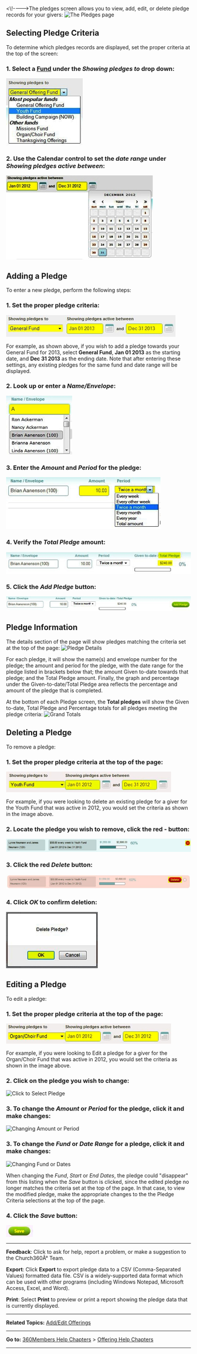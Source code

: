 \<\\!----\>The pledges screen allows you to view, add, edit, or delete
pledge records for your givers: ![The Pledges
page](Offering_Pledges_01.JPG "The Pledges page")

Selecting Pledge Criteria
----------------------------------------------------------------------------------------------------------------

To determine which pledges records are displayed, set the proper
criteria at the top of the screen:

### 1. Select a [Fund](offerings:%20Funds) under the *Showing pledges to* drop down:

![Fund Selection](Offering_Pledges_02.JPG "Fund Selection")

### 2. Use the Calendar control to set the *date range* under *Showing pledges active between*:

![Date Range](Offering_Pledges_03.JPG "Date Range")

Adding a Pledge
--------------------------------------------------------------------------------------------

To enter a new pledge, perform the following steps:

### 1. Set the proper pledge criteria:

![Pledge Criteria](Offering_Pledges_04.JPG "Pledge Criteria")

For example, as shown above, if you wish to add a pledge towards your
General Fund for 2013, select **General Fund**, **Jan 01 2013** as the
starting date, and **Dec 31 2013** as the ending date. Note that after
entering these settings, any existing pledges for the same fund and date
range will be displayed.

### 2. Look up or enter a *Name/Envelope*:

![Name/Envelope](Offering_Pledges_05.JPG "Name/Envelope")

### 3. Enter the *Amount* and *Period* for the pledge:

![Amount/Period](Offering_Pledges_06.JPG "Amount/Period")

### 4. Verify the *Total Pledge* amount:

![Total Pledge](Offering_Pledges_07.JPG "Total Pledge")

### 5. Click the *Add Pledge* button:

![Add Pledge](Offering_Pledges_08.JPG "Add Pledge")

Pledge Information
--------------------------------------------------------------------------------------------------

The details section of the page will show pledges matching the criteria
set at the top of the page: ![Pledge
Details](Offering_Pledges_09.JPG "Pledge Details")

For each pledge, it will show the name(s) and envelope number for the
pledge; the amount and period for the pledge, with the date range for
the pledge listed in brackets below that; the amount Given to-date
towards that pledge; and the Total Pledge amount. Finally, the graph and
percentage under the Given-to-date/Total Pledge area reflects the
percentage and amount of the pledge that is completed.

At the bottom of each Pledge screen, the **Total pledges** will show the
Given to-date, Total Pledge and Percentage totals for all pledges
meeting the pledge criteria: ![Grand
Totals](Offering_Pledges_10.JPG "Grand Totals")

Deleting a Pledge
------------------------------------------------------------------------------------------------

To remove a pledge:

### 1. Set the proper pledge criteria at the top of the page:

![Pledge Criteria](Offering_Pledges_11.JPG "Pledge Criteria")

For example, if you were looking to delete an existing pledge for a
giver for the Youth Fund that was active in 2012, you would set the
criteria as shown in the image above.

### 2. Locate the pledge you wish to remove, click the red - button:

![Red - Button](Offering_Pledges_12.JPG "Red - Button")

### 3. Click the red *Delete* button:

![Delete Button](Offering_Pledges_13.JPG "Delete Button")

### 4. Click *OK* to confirm deletion:

![Delete Confirmation](Offering_Pledges_14.JPG "Delete Confirmation")

Editing a Pledge
----------------------------------------------------------------------------------------------

To edit a pledge:

### 1. Set the proper pledge criteria at the top of the page:

![Pledge Criteria](Offering_Pledges_15.JPG "Pledge Criteria")

For example, if you were looking to Edit a pledge for a giver for the
Organ/Choir Fund that was active in 2012, you would set the criteria as
shown in the image above.

### 2. Click on the pledge you wish to change:

![Click to Select
Pledge](Offering_Pledges_16.JPG "Click to Select Pledge")

### 3. To change the *Amount* or *Period* for the pledge, click it and make changes:

![Changing Amount or
Period](Offering_Pledges_17.JPG "Changing Amount or Period")

### 3. To change the *Fund* or *Date Range* for a pledge, click it and make changes:

![Changing Fund or
Dates](Offering_Pledges_18.JPG "Changing Fund or Dates")

When changing the *Fund*, *Start* or *End Dates*, the pledge could
"disappear" from this listing when the *Save* button is clicked, since
the edited pledge no longer matches the criteria set at the top of the
page. In that case, to view the modified pledge, make the appropriate
changes to the the Pledge Criteria selections at the top of the page.

### 4. Click the *Save* button:

![Save Button](Offering_Pledges_19.JPG "Save Button")

* * * * *

**Feedback**: Click **<Feedback>** to ask for help, report a problem, or
make a suggestion to the Church360Â° Team.

**Export**: Click **Export** to export pledge data to a CSV
(Comma-Separated Values) formatted data file. CSV is a widely-supported
data format which can be used with other programs (including Windows
Notepad, Microsoft Access, Excel, and Word).

**Print**: Select **Print** to preview or print a report showing the
pledge data that is currently displayed.

* * * * *

**Related Topics:** [Add/Edit Offerings](offerings:%20Enter%20Offerings)

* * * * *

**Go to:** [360Members Help Chapters](Main%20Page) \> [Offering Help
Chapters](Offerings)

* * * * *
